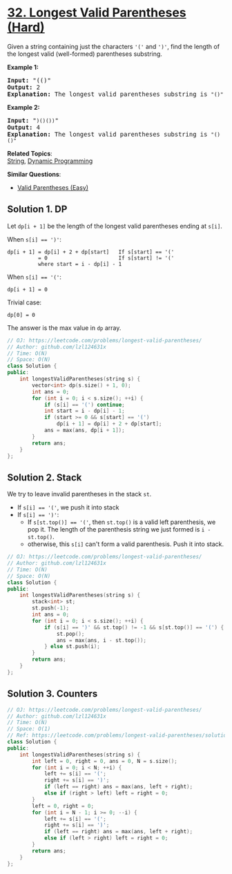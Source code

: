 # [32. Longest Valid Parentheses (Hard)](https://leetcode.com/problems/longest-valid-parentheses/)

<p>Given a string containing just the characters <code>'('</code> and <code>')'</code>, find the length of the longest valid (well-formed) parentheses substring.</p>

<p><strong>Example 1:</strong></p>

<pre><strong>Input:</strong> "(()"
<strong>Output:</strong> 2
<strong>Explanation:</strong> The longest valid parentheses substring is <code>"()"</code>
</pre>

<p><strong>Example 2:</strong></p>

<pre><strong>Input:</strong> "<code>)()())</code>"
<strong>Output:</strong> 4
<strong>Explanation:</strong> The longest valid parentheses substring is <code>"()()"</code>
</pre>


**Related Topics**:  
[String](https://leetcode.com/tag/string/), [Dynamic Programming](https://leetcode.com/tag/dynamic-programming/)

**Similar Questions**:
* [Valid Parentheses (Easy)](https://leetcode.com/problems/valid-parentheses/)

## Solution 1. DP

Let `dp[i + 1]` be the length of the longest valid parentheses ending at `s[i]`.

When `s[i] == ')'`:
```
dp[i + 1] = dp[i] + 2 + dp[start]   If s[start] == '('
          = 0                       If s[start] != '('
          where start = i - dp[i] - 1
```

When `s[i] == '('`:
```
dp[i + 1] = 0
```

Trivial case:
```
dp[0] = 0
```

The answer is the max value in `dp` array.

```cpp
// OJ: https://leetcode.com/problems/longest-valid-parentheses/
// Author: github.com/lzl124631x
// Time: O(N)
// Space: O(N)
class Solution {
public:
    int longestValidParentheses(string s) {
        vector<int> dp(s.size() + 1, 0);
        int ans = 0;
        for (int i = 0; i < s.size(); ++i) {
            if (s[i] == '(') continue;
            int start = i - dp[i] - 1;
            if (start >= 0 && s[start] == '(')
                dp[i + 1] = dp[i] + 2 + dp[start];
            ans = max(ans, dp[i + 1]);
        }
        return ans;
    }
};
```

## Solution 2. Stack

We try to leave invalid parentheses in the stack `st`.

* If `s[i] == '('`, we push it into stack
* If `s[i] == ')'`:
  * If `s[st.top()] == '('`, then `st.top()` is a valid left parenthesis, we pop it. The length of the parenthesis string we just formed is `i - st.top()`.
  * otherwise, this `s[i]` can't form a valid parenthesis. Push it into stack.

```cpp
// OJ: https://leetcode.com/problems/longest-valid-parentheses/
// Author: github.com/lzl124631x
// Time: O(N)
// Space: O(N)
class Solution {
public:
    int longestValidParentheses(string s) {
        stack<int> st;
        st.push(-1);
        int ans = 0;
        for (int i = 0; i < s.size(); ++i) {
            if (s[i] == ')' && st.top() != -1 && s[st.top()] == '(') {
                st.pop();
                ans = max(ans, i - st.top());
            } else st.push(i);
        }
        return ans;
    }
};
```

## Solution 3. Counters

```cpp
// OJ: https://leetcode.com/problems/longest-valid-parentheses/
// Author: github.com/lzl124631x
// Time: O(N)
// Space: O(1)
// Ref: https://leetcode.com/problems/longest-valid-parentheses/solution/
class Solution {
public:
    int longestValidParentheses(string s) {
        int left = 0, right = 0, ans = 0, N = s.size();
        for (int i = 0; i < N; ++i) {
            left += s[i] == '(';
            right += s[i] == ')';
            if (left == right) ans = max(ans, left + right);
            else if (right > left) left = right = 0;
        }
        left = 0, right = 0;
        for (int i = N - 1; i >= 0; --i) {
            left += s[i] == '(';
            right += s[i] == ')';
            if (left == right) ans = max(ans, left + right);
            else if (left > right) left = right = 0;
        }
        return ans;
    }
};
```